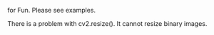 for Fun. Please see examples.

There is a problem with cv2.resize(). It cannot resize binary images.


